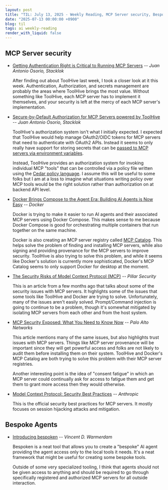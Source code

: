 ```yaml
---
layout: post
title: "TIL: July 13, 2025 - Weekly Reading, MCP Server security, Bespoke Agents"
date: "2025-07-13 00:00:00 +0900"
blog: til
tags: ai weekly-reading
render_with_liquid: false
---
```


## MCP Server security

- [Getting Authentication Right is Critical to Running MCP
  Servers](https://dev.to/stacklok/getting-authentication-right-is-critical-to-running-mcp-servers-39fk)
  -- _Juan Antonio Osorio, Stacklok_

    After finding out about ToolHive last week, I took a closer look at it this
    week. Authentication, Authorization, and secrets management are probably the
    areas where ToolHive brings the most value. Without something like ToolHive,
    each MCP server has to implement it themselves, and your security is left at
    the mercy of each MCP server's implementation.

- [Secure-by-Default Authorization for MCP Servers powered by
  ToolHive](https://dev.to/stacklok/secure-by-default-authorization-for-mcp-servers-powered-by-toolhive-1hp6)
  -- _Juan Antonio Osorio, Stacklok_

    ToolHive's authorization system isn't what I initially expected. I expected
    that ToolHive would help manage OAuth2/OIDC tokens for MCP servers that need
    to authenticate with OAuth2 APIs. Instead it seems to only really have
    support for storing secrets that can be [passed to MCP servers via
    environment
    variables](https://github.com/stacklok/toolhive/blob/8b7bbe06548128f3b0cec2c0876f1dfefe28cb6c/pkg/registry/data/registry.json#L19-L24).

    Instead, ToolHive provides an authorization system for invoking individual MCP
    "tools" that can be controlled via a policy file written using the [Cedar
    policy language](https://www.cedarpolicy.com/). I assume this will be useful
    to some folks but I am at a loss to imagine what situations writing policy
    over MCP tools would be the right solution rather than authorization on at
    backend API level.

- [Docker Brings Compose to the Agent Era: Building AI Agents is Now
  Easy](https://www.docker.com/blog/build-ai-agents-with-docker-compose/) --
  _Docker_

    Docker is trying to make it easier to run AI agents and their associated MCP
    servers using Docker Compose. This makes sense to me because Docker Compose
    is good for orchestrating multiple containers that run together on the same
    machine.

    Docker is also creating an MCP server registry called [MCP
    Catalog](https://www.docker.com/products/mcp-catalog-and-toolkit/). This
    helps solve the problem of finding and installing MCP servers, while also
    signing and providing provenance for the MCP servers to improve security.
    ToolHive is also trying to solve this problem, and while it seems like
    Docker's solution is currently more sophisticated, Docker's MCP Catalog
    seems to only support Docker for desktop at the moment.

- [The Security Risks of Model Context Protocol
  (MCP)](https://www.pillar.security/blog/the-security-risks-of-model-context-protocol-mcp)
  -- _Pillar Security_

    This is an article from a few months ago that talks about some of the
    security issues with MCP servers. It highlights some of the issues that some
    tools like ToolHive and Docker are trying to solve. Unfortunately, many of
    the issues aren't easily solved. Prompt/Command injection is going to
    continue to be a problem, though it's somewhat mitigated by isolating MCP
    servers from each other and from the host system.

- [MCP Security Exposed: What You Need to Know
  Now](https://live.paloaltonetworks.com/t5/community-blogs/mcp-security-exposed-what-you-need-to-know-now/ba-p/1227143)
  -- _Palo Alto Networks_

    This article mentions many of the same issues, but also highlights trust
    issues with MCP servers. Things like MCP server provenance will be important
    since they will get powerful access and folks are not likely to audit them
    before installing them on their system. ToolHive and Docker's MCP Catalog
    are both trying to solve this problem with their MCP server registries.

    Another interesting point is the idea of "consent fatigue" in which an MCP
    server could continually ask for access to fatigue them and get them to
    grant more access then they would otherwise.

- [Model Context Protocol: Security Best
  Practices](https://modelcontextprotocol.io/specification/2025-06-18/basic/security_best_practices)
  -- _Anthropic_

    This is the official security best practices for MCP servers. It mostly
    focuses on session hijacking attacks and mitigation.

## Bespoke Agents

- [Introducing bespoken](https://koaning.io/posts/introducing-bespoken/)
  -- _Vincent D. Warmerdam_

    Bespoken is a neat tool that allows you to create a "bespoke" AI agent
    providing the agent access only to the local tools it needs. It's a neat
    framework that might be useful for creating some bespoke tools.

    Outside of some very specialized tooling, I think that agents should not be
    given access to anything and should be required to go through specifically
    registered and authorized MCP servers for all outside interaction.
